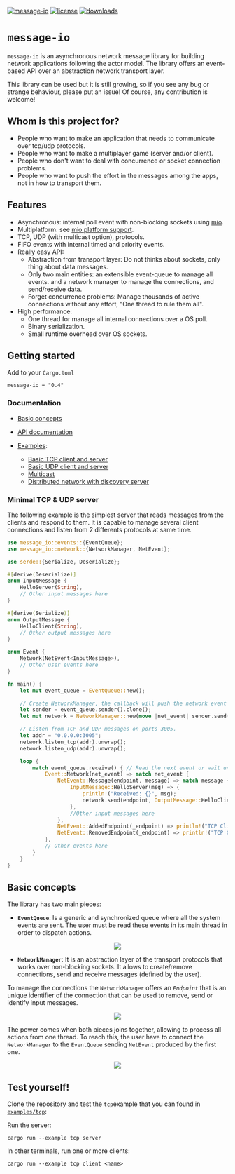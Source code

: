 [![message-io](https://img.shields.io/crates/v/message-io)](https://crates.io/crates/message-io)
[![license](https://img.shields.io/crates/l/message-io)](https://www.apache.org/licenses/LICENSE-2.0.txt)
[![downloads](https://img.shields.io/crates/d/message-io)](https://crates.io/crates/message-io)

# `message-io`
`message-io` is an asynchronous network message library for building network applications following the actor model.
The library offers an event-based API over an abstraction network transport layer.

This library can be used but it is still growing, so if you see any bug or strange behaviour, please put an issue!
Of course, any contribution is welcome!

## Whom is this project for?
- People who want to make an application that needs to communicate over tcp/udp protocols.
- People who want to make a multiplayer game (server and/or client).
- People who don't want to deal with concurrence or socket connection problems.
- People who want to push the effort in the messages among the apps, not in how to transport them.

## Features
- Asynchronous: internal poll event with non-blocking sockets using [mio](https://github.com/tokio-rs/mio).
- Multiplatform: see [mio platform support](https://github.com/tokio-rs/mio#platforms).
- TCP, UDP (with multicast option), protocols.
- FIFO events with internal timed and priority events.
- Really easy API:
  - Abstraction from transport layer: Do not thinks about sockets, only thing about data messages.
  - Only two main entities: an extensible event-queue to manage all events.
    and a network manager to manage the connections, and send/receive data.
  - Forget concurrence problems: Manage thousands of active connections without any effort,
    "One thread to rule them all".
- High performance:
    - One thread for manage all internal connections over a OS poll.
    - Binary serialization.
    - Small runtime overhead over OS sockets.

## Getting started
Add to your `Cargo.toml`
```
message-io = "0.4"
```

### Documentation
- [Basic concepts](#basic-concepts)
- [API documentation](https://docs.rs/message-io/)
- [Examples](examples):

  - [Basic TCP client and server](examples/tcp)
  - [Basic UDP client and server](examples/udp)
  - [Multicast](examples/multicast)
  - [Distributed network with discovery server](examples/distributed)

### Minimal TCP & UDP server
The following example is the simplest server that reads messages from the clients and respond to them.
It is capable to manage several client connections and listen from 2 differents protocols at same time.

```rust
use message_io::events::{EventQueue};
use message_io::network::{NetworkManager, NetEvent};

use serde::{Serialize, Deserialize};

#[derive(Deserialize)]
enum InputMessage {
    HelloServer(String),
    // Other input messages here
}

#[derive(Serialize)]
enum OutputMessage {
    HelloClient(String),
    // Other output messages here
}

enum Event {
    Network(NetEvent<InputMessage>),
    // Other user events here
}

fn main() {
    let mut event_queue = EventQueue::new();

    // Create NetworkManager, the callback will push the network event into the event queue
    let sender = event_queue.sender().clone();
    let mut network = NetworkManager::new(move |net_event| sender.send(Event::Network(net_event)));

    // Listen from TCP and UDP messages on ports 3005.
    let addr = "0.0.0.0:3005";
    network.listen_tcp(addr).unwrap();
    network.listen_udp(addr).unwrap();

    loop {
        match event_queue.receive() { // Read the next event or wait until have it.
            Event::Network(net_event) => match net_event {
                NetEvent::Message(endpoint, message) => match message {
                    InputMessage::HelloServer(msg) => {
                        println!("Received: {}", msg);
                        network.send(endpoint, OutputMessage::HelloClient(msg)).unwrap();
                    },
                    //Other input messages here
                },
                NetEvent::AddedEndpoint(_endpoint) => println!("TCP Client connected"),
                NetEvent::RemovedEndpoint(_endpoint) => println!("TCP Client disconnected"),
            },
            // Other events here
        }
    }
}
```

## Basic concepts
The library has two main pieces:

- **`EventQueue`**:
Is a generic and synchronized queue where all the system events are sent.
The user must be read these events in its main thread in order to dispatch actions.

<p align="center">
  <img src="https://docs.google.com/drawings/d/e/2PACX-1vQr06OL40IWagXWHoyytUIlR1SHoahYE0Pkj6r0HmokaUMW4ojC5MV2OViFO9m-2jDqrDokPJ62oSzg/pub?w=837&h=313"/>
</p>

- **`NetworkManager`**:
It is an abstraction layer of the transport protocols that works over non-blocking sockets.
It allows to create/remove connections, send and receive messages (defined by the user).

To manage the connections the `NetworkManager` offers an *`Endpoint`* that is an unique identifier of the connection
that can be used to remove, send or identify input messages.

<p align="center">
  <img src="https://docs.google.com/drawings/d/e/2PACX-1vS3y1BKwPHjoFqtHm2pqfmvxr0JRQIzeRJim9s2UOrOIS74cGwlyqxnH4_DHVXTverziCjPzl6FtQMe/pub?w=586&h=273"/>
</p>

The power comes when both pieces joins together, allowing to process all actions from one thread.
To reach this, the user have to connect the `NetworkManager` to the `EventQueue` sending `NetEvent` produced by the first one.

<p align="center">
  <img src="https://docs.google.com/drawings/d/e/2PACX-1vT6IuBVr4mLbdNfs2yZayqqUJ04PsuqG27Ce3Vdr0ZG8ItX3slISoKVxyndybaYPIS5oFZ6N4TljrKQ/pub?w=701&h=383"/>
</p>

## Test yourself!
Clone the repository and test the `tcp`example that you can found in [`examples/tcp`](examples/tcp):

Run the server:
```
cargo run --example tcp server
```
In other terminals, run one or more clients:
```
cargo run --example tcp client <name>
```


